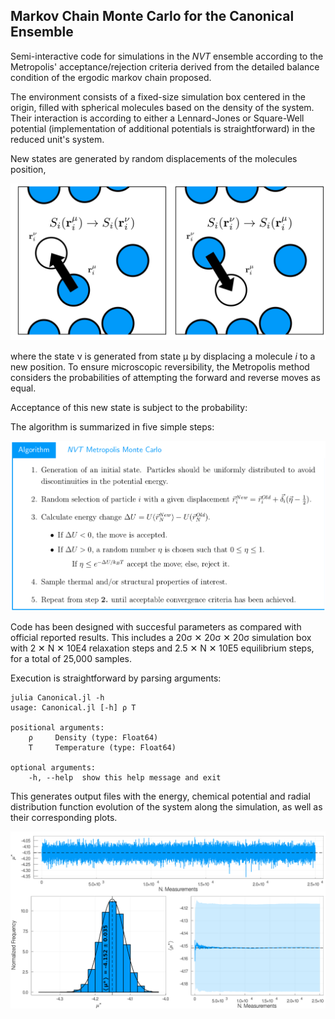 ## Markov Chain Monte Carlo for the Canonical Ensemble

Semi-interactive code for simulations in the *NVT* ensemble according to the Metropolis' acceptance/rejection criteria derived from the detailed balance condition of the ergodic markov chain proposed.

The environment consists of a fixed-size simulation box centered in the origin, filled with spherical molecules based on the density of the system. Their interaction is according to either a Lennard-Jones or Square-Well potential (implementation of additional potentials is straightforward) in the reduced unit's system.

New states are generated by random displacements of the molecules position, 

![Displacement](/img/Displacement_Image.png)

where the state ν is generated from state μ by displacing a molecule *i* to a new position. To ensure microscopic reversibility, the Metropolis method considers the probabilities of attempting the forward and reverse moves as equal.

Acceptance of this new state is subject to the probability:

The algorithm is summarized in five simple steps:

![NVT Metropolis Monte Carlo](/img/Algorithm.png)

Code has been designed with succesful parameters as compared with official reported results. This includes a 20σ ✕ 20σ ✕ 20σ simulation box with 2 ✕ N ✕ 10E4 relaxation steps and 2.5 ✕ N ✕ 10E5 equilibrium steps, for a total of 25,000 samples.

Execution is straightforward by parsing arguments:

    julia Canonical.jl -h
    usage: Canonical.jl [-h] ρ T

    positional arguments:
        ρ     Density (type: Float64)
        T     Temperature (type: Float64)

    optional arguments:
        -h, --help  show this help message and exit

This generates output files with the energy, chemical potential and radial distribution function evolution of the system along the simulation, as well as their corresponding plots.

![Displacement](/img/NVT_ChemicalPotentialConvergence.png)
